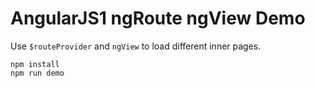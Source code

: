 AngularJS1 ngRoute ngView Demo
==============================

Use `$routeProvider` and `ngView` to load different inner pages.

```
npm install
npm run demo
```
